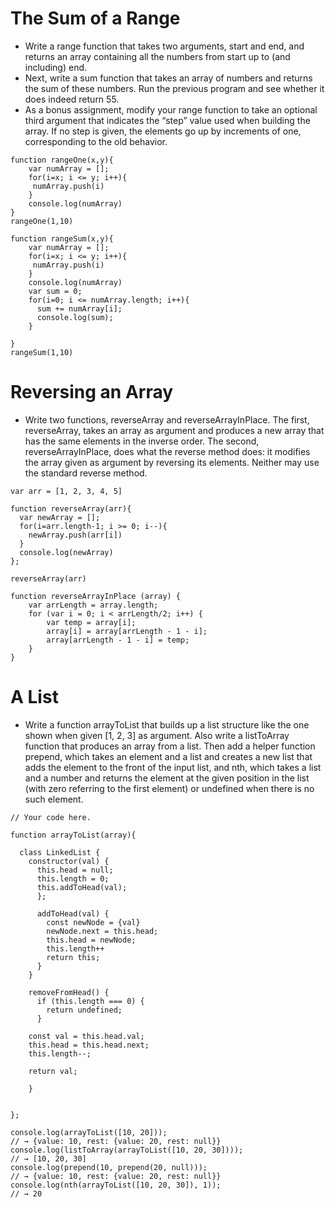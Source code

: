 # The Sum of a Range
- Write a range function that takes two arguments, start and end, and returns an array containing all the numbers from start up to (and including) end.
- Next, write a sum function that takes an array of numbers and returns the sum of these numbers. Run the previous program and see whether it does indeed return 55.
- As a bonus assignment, modify your range function to take an optional third argument that indicates the “step” value used when building the array. If no step is given, the elements go up by increments of one, corresponding to the old behavior.

````
function rangeOne(x,y){
    var numArray = [];
    for(i=x; i <= y; i++){
     numArray.push(i)
    }
    console.log(numArray)
}
rangeOne(1,10)
````

````
function rangeSum(x,y){
    var numArray = [];
    for(i=x; i <= y; i++){
     numArray.push(i)
    }
    console.log(numArray)
    var sum = 0;
    for(i=0; i <= numArray.length; i++){
      sum += numArray[i];
      console.log(sum);
    }

}
rangeSum(1,10)
````

# Reversing an Array
- Write two functions, reverseArray and reverseArrayInPlace. The first, reverseArray, takes an array as argument and produces a new array that has the same elements in the inverse order. The second, reverseArrayInPlace, does what the reverse method does: it modifies the array given as argument by reversing its elements. Neither may use the standard reverse method.

````
var arr = [1, 2, 3, 4, 5]

function reverseArray(arr){
  var newArray = [];
  for(i=arr.length-1; i >= 0; i--){
    newArray.push(arr[i])
  }
  console.log(newArray)
};

reverseArray(arr)
````

````
function reverseArrayInPlace (array) {
    var arrLength = array.length;
    for (var i = 0; i < arrLength/2; i++) {
        var temp = array[i];
        array[i] = array[arrLength - 1 - i];
        array[arrLength - 1 - i] = temp;
    }
}
````

# A List
- Write a function arrayToList that builds up a list structure like the one shown when given [1, 2, 3] as argument. Also write a listToArray function that produces an array from a list. Then add a helper function prepend, which takes an element and a list and creates a new list that adds the element to the front of the input list, and nth, which takes a list and a number and returns the element at the given position in the list (with zero referring to the first element) or undefined when there is no such element.

```
// Your code here.

function arrayToList(array){

  class LinkedList {
    constructor(val) {
      this.head = null;
      this.length = 0;
      this.addToHead(val);
      };

      addToHead(val) {
        const newNode = {val}
        newNode.next = this.head;
        this.head = newNode;
        this.length++
        return this;
      }
    }

    removeFromHead() {
      if (this.length === 0) {
        return undefined;
      }

    const val = this.head.val;
    this.head = this.head.next;
    this.length--;

    return val;

    }


};

console.log(arrayToList([10, 20]));
// → {value: 10, rest: {value: 20, rest: null}}
console.log(listToArray(arrayToList([10, 20, 30])));
// → [10, 20, 30]
console.log(prepend(10, prepend(20, null)));
// → {value: 10, rest: {value: 20, rest: null}}
console.log(nth(arrayToList([10, 20, 30]), 1));
// → 20
```
